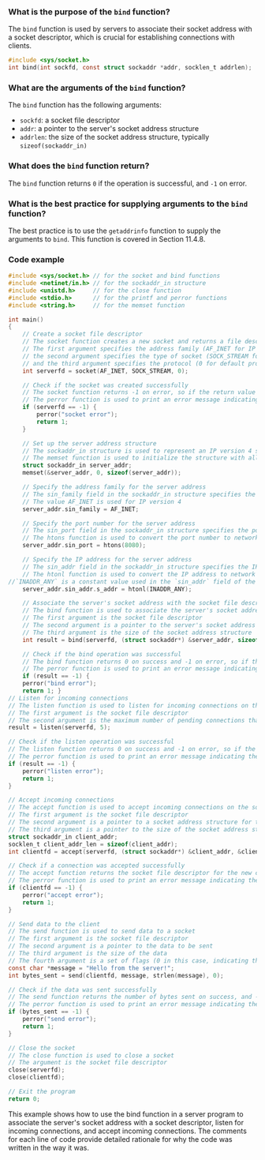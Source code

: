 ### What is the purpose of the `bind` function?

The `bind` function is used by servers to associate their socket address with a socket descriptor, which is crucial for establishing connections with clients.
```c
#include <sys/socket.h>
int bind(int sockfd, const struct sockaddr *addr, socklen_t addrlen);
```
### What are the arguments of the `bind` function?

The `bind` function has the following arguments:

-   `sockfd`: a socket file descriptor
-   `addr`: a pointer to the server's socket address structure
-   `addrlen`: the size of the socket address structure, typically `sizeof(sockaddr_in)`

### What does the `bind` function return?

The `bind` function returns `0` if the operation is successful, and `-1` on error.

### What is the best practice for supplying arguments to the `bind` function?

The best practice is to use the `getaddrinfo` function to supply the arguments to `bind`. This function is covered in Section 11.4.8.

### Code example
```c
#include <sys/socket.h> // for the socket and bind functions
#include <netinet/in.h> // for the sockaddr_in structure
#include <unistd.h>     // for the close function
#include <stdio.h>      // for the printf and perror functions
#include <string.h>     // for the memset function

int main()
{
    // Create a socket file descriptor
    // The socket function creates a new socket and returns a file descriptor for the socket
    // The first argument specifies the address family (AF_INET for IP version 4), 
    // the second argument specifies the type of socket (SOCK_STREAM for a reliable, stream-oriented socket),
    // and the third argument specifies the protocol (0 for default protocol for the specified address family and socket type)
    int serverfd = socket(AF_INET, SOCK_STREAM, 0);

    // Check if the socket was created successfully
    // The socket function returns -1 on error, so if the return value is -1, an error occurred
    // The perror function is used to print an error message indicating the cause of the error
    if (serverfd == -1) {
        perror("socket error");
        return 1;
    }

    // Set up the server address structure
    // The sockaddr_in structure is used to represent an IP version 4 socket address
    // The memset function is used to initialize the structure with all zero bits
    struct sockaddr_in server_addr;
    memset(&server_addr, 0, sizeof(server_addr));

    // Specify the address family for the server address
    // The sin_family field in the sockaddr_in structure specifies the address family for the socket address
    // The value AF_INET is used for IP version 4
    server_addr.sin_family = AF_INET;

    // Specify the port number for the server address
    // The sin_port field in the sockaddr_in structure specifies the port number for the socket address
    // The htons function is used to convert the port number to network byte order (big-endian byte order)
    server_addr.sin_port = htons(8080);

    // Specify the IP address for the server address
    // The sin_addr field in the sockaddr_in structure specifies the IP address for the socket address
    // The htonl function is used to convert the IP address to network byte order (big-endian byte order)
//`INADDR_ANY` is a constant value used in the `sin_addr` field of the `sockaddr_in` structure in socket programming. It represents the IP address of the host on which the code is running, and is often used when the code is acting as a server and needs to listen on all available network interfaces.
    server_addr.sin_addr.s_addr = htonl(INADDR_ANY);

    // Associate the server's socket address with the socket file descriptor
    // The bind function is used to associate the server's socket address with the socket file descriptor
    // The first argument is the socket file descriptor
    // The second argument is a pointer to the server's socket address structure
    // The third argument is the size of the socket address structure
    int result = bind(serverfd, (struct sockaddr*) &server_addr, sizeof(server_addr));

    // Check if the bind operation was successful
    // The bind function returns 0 on success and -1 on error, so if the return value is -1, an error occurred
    // The perror function is used to print an error message indicating the cause of the error 
    if (result == -1) { 
    perror("bind error"); 
    return 1; }
// Listen for incoming connections
// The listen function is used to listen for incoming connections on the socket
// The first argument is the socket file descriptor
// The second argument is the maximum number of pending connections that can be queued up at any given time
result = listen(serverfd, 5);

// Check if the listen operation was successful
// The listen function returns 0 on success and -1 on error, so if the return value is -1, an error occurred
// The perror function is used to print an error message indicating the cause of the error
if (result == -1) {
    perror("listen error");
    return 1;
}

// Accept incoming connections
// The accept function is used to accept incoming connections on the socket
// The first argument is the socket file descriptor
// The second argument is a pointer to a socket address structure for the client address, which can be used to identify the client
// The third argument is a pointer to the size of the socket address structure, which must be initialized before calling accept
struct sockaddr_in client_addr;
socklen_t client_addr_len = sizeof(client_addr);
int clientfd = accept(serverfd, (struct sockaddr*) &client_addr, &client_addr_len);

// Check if a connection was accepted successfully
// The accept function returns the socket file descriptor for the new connection on success, and -1 on error
// The perror function is used to print an error message indicating the cause of the error
if (clientfd == -1) {
    perror("accept error");
    return 1;
}

// Send data to the client
// The send function is used to send data to a socket
// The first argument is the socket file descriptor
// The second argument is a pointer to the data to be sent
// The third argument is the size of the data
// The fourth argument is a set of flags (0 in this case, indicating that no flags are set)
const char *message = "Hello from the server!";
int bytes_sent = send(clientfd, message, strlen(message), 0);

// Check if the data was sent successfully
// The send function returns the number of bytes sent on success, and -1 on error
// The perror function is used to print an error message indicating the cause of the error
if (bytes_sent == -1) {
    perror("send error");
    return 1;
}

// Close the socket
// The close function is used to close a socket
// The argument is the socket file descriptor
close(serverfd);
close(clientfd);

// Exit the program
return 0;
```

This example shows how to use the bind function in a server program to associate the server's socket address with a socket descriptor, listen for incoming connections, and accept incoming connections. The comments for each line of code provide detailed rationale for why the code was written in the way it was.

